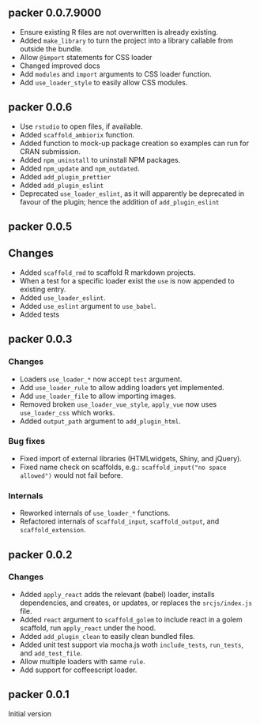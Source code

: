 ## packer 0.0.7.9000

- Ensure existing R files are not overwritten is already existing.
- Added `make_library` to turn the project into a library 
callable from outside the bundle.
- Allow `@import` statements for CSS loader
- Changed improved docs
- Add `modules` and `import` arguments to CSS loader function.
- Add `use_loader_style` to easily allow CSS modules.

## packer 0.0.6

- Use `rstudio` to open files, if available.
- Added `scaffold_ambiorix` function.
- Added function to mock-up package creation so examples can run for CRAN submission.
- Added `npm_uninstall` to uninstall NPM packages.
- Added `npm_update` and `npm_outdated`.
- Added `add_plugin_prettier`
- Added `add_plugin_eslint`
- Deprecated `use_loader_eslint`, as it will apparently be deprecated in favour of the plugin; hence the addition of `add_plugin_eslint`

## packer 0.0.5

## Changes

- Added `scaffold_rmd` to scaffold R markdown projects.
- When a test for a specific loader exist the `use` is now appended to existing entry.
- Added `use_loader_eslint`.
- Added `use_eslint` argument to `use_babel`.
- Added tests

## packer 0.0.3

### Changes

- Loaders `use_loader_*` now accept `test` argument.
- Add `use_loader_rule` to allow adding loaders yet implemented.
- Add `use_loader_file` to allow importing images.
- Removed broken `use_loader_vue_style`, `apply_vue` now uses `use_loader_css` which works.
- Added `output_path` argument to `add_plugin_html`.

### Bug fixes

- Fixed import of external libraries (HTMLwidgets, Shiny, and jQuery).
- Fixed name check on scaffolds, e.g.: `scaffold_input("no space allowed")` would not fail before.

### Internals

- Reworked internals of `use_loader_*` functions.
- Refactored internals of `scaffold_input`, `scaffold_output`, and `scaffold_extension`.

## packer 0.0.2

### Changes

- Added `apply_react` adds the relevant (babel) loader, installs dependencies, and creates, or updates, or replaces the `srcjs/index.js` file.
- Added `react` argument to `scaffold_golem` to include react in a golem scaffold, run `apply_react` under the hood.
- Added `add_plugin_clean` to easily clean bundled files.
- Added unit test support via mocha.js woth `include_tests`, `run_tests`, and `add_test_file`.
- Allow multiple loaders with same `rule`.
- Add support for coffeescript loader.

## packer 0.0.1

Initial version

